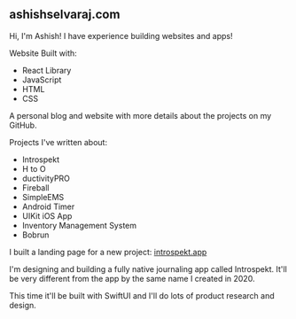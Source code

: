 ## ashishselvaraj.com

Hi, I'm Ashish!
I have experience building websites and apps! 

Website Built with:
- React Library
- JavaScript
- HTML
- CSS

A personal blog and website with more details about the projects on my GitHub.

Projects I've written about:
- Introspekt
- H to O
- ductivityPRO
- Fireball
- SimpleEMS
- Android Timer
- UIKit iOS App
- Inventory Management System
- Bobrun

I built a landing page for a new project: [introspekt.app](https://www.introspekt.app/)

I'm designing and building a fully native journaling app called Introspekt. It'll be very different from the app by the same name I created in 2020.

This time it'll be built with SwiftUI and I'll do lots of product research and design.
